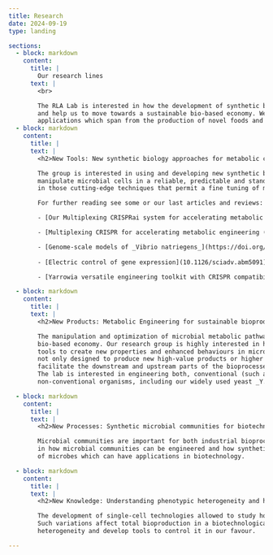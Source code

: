 ```yaml
---
title: Research
date: 2024-09-19
type: landing

sections:
  - block: markdown
    content:
      title: |
        Our research lines
      text: |
        <br>

        The RLA Lab is interested in how the development of synthetic biology can revolutionise biotechnologies 
        and help us to move towards a sustainable bio-based economy. We engineer microorganisms for a wide range of 
        applications which span from the production of novel foods and alternative proteins to chemicals and fuels.
  - block: markdown
    content:
      title: |
      text: |
        <h2>New Tools: New synthetic biology approaches for metabolic control</h2>

        The group is interested in using and developing new synthetic biology tools that allow us to precisely 
        manipulate microbial cells in a reliable, predictable and standardised way. In particular, we are interested 
        in those cutting-edge techniques that permit a fine tuning of metabolic pathways.

        For further reading see some or our last articles and reviews:

        - [Our Multiplexing CRISPRai system for accelerating metabolic engineering](https://doi.org/10.1038/s41467-022-32603-7)

        - [Multiplexing CRISPR for accelerating metabolic engineering (a review)](https://doi.org/10.1038/s41467-020-15053-x)

        - [Genome-scale models of _Vibrio natriegens_](https://doi.org/10.15252/msb.202110523)
  
        - [Electric control of gene expression](10.1126/sciadv.abm5091)

        - [Yarrowia versatile engineering toolkit with CRISPR compatibilities](https://doi.org/10.1038/s42003-023-05202-5)

  - block: markdown
    content:
      title: |
      text: |
        <h2>New Products: Metabolic Engineering for sustainable bioproduction</h2>

        The manipulation and optimization of microbial metabolic pathways are the keys for biotechnology and a 
        bio-based economy. Our research group is highly interested in hacking metabolism using synthetic biology 
        tools to create new properties and enhanced behaviours in microbial cells. The engineering strategies are 
        not only designed to produce new high-value products or higher amount of pre-existing products but also to 
        facilitate the downstream and upstream parts of the bioprocesses.  
        The lab is interested in engineering both, conventional (such as _S. cerevisiae_ and _E. coli_) and 
        non-conventional organisms, including our widely used yeast _Y. lipolytica_.

  - block: markdown
    content:
      title: |
      text: |
        <h2>New Processes: Synthetic microbial communities for biotechnology</h2>

        Microbial communities are important for both industrial bioprocesses (i.e. food production). We are interested 
        in how microbial communities can be engineered and how synthetic biology can help to establish novel communities 
        of microbes which can have applications in biotechnology.

  - block: markdown
    content:
      title: |
      text: |
        <h2>New Knowledge: Understanding phenotypic heterogeneity and how it affects production</h2>

        The development of single-cell technologies allowed to study how individual cells behave within a population. 
        Such variations affect total bioproduction in a biotechnological process. We are interested in understanding 
        heterogeneity and develop tools to control it in our favour.

---
```

